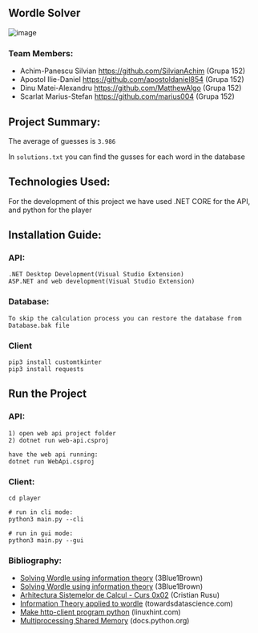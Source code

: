 ## Wordle Solver 


![image](https://user-images.githubusercontent.com/43640455/204058097-cae2ffbf-0739-40c7-9fb1-bb53ec6fe9de.png)

### Team Members: 
- Achim-Panescu Silvian  https://github.com/SilvianAchim (Grupa 152)
- Apostol Ilie-Daniel https://github.com/apostoldaniel854 (Grupa 152)
- Dinu Matei-Alexandru https://github.com/MatthewAlgo  (Grupa 152)
- Scarlat Marius-Stefan https://github.com/marius004 (Grupa 152)

## Project Summary:
The average of guesses is ```3.986```

In ```solutions.txt``` you can find the gusses for each word in the database

## Technologies Used:
For the development of this project we have used .NET CORE for the API, and python for the player
## Installation Guide:

### API:
```
.NET Desktop Development(Visual Studio Extension)
ASP.NET and web development(Visual Studio Extension)
```

### Database:
```
To skip the calculation process you can restore the database from Database.bak file
```

### Client
```
pip3 install customtkinter
pip3 install requests
```

## Run the Project

### API:
```
1) open web api project folder
2) dotnet run web-api.csproj

have the web api running:
dotnet run WebApi.csproj

```

### Client:
```
cd player

# run in cli mode:
python3 main.py --cli

# run in gui mode:
python3 main.py --gui
```

### Bibliography:
- [Solving Wordle using information theory](https://www.youtube.com/watch?v=v68zYyaEmEA) (3Blue1Brown)
- [Solving Wordle using information theory](https://www.youtube.com/watch?v=fRed0Xmc2Wg&t=2s&ab_channel=3Blue1Brown) (3Blue1Brown)
- [Arhitectura Sistemelor de Calcul - Curs 0x02](https://cs.unibuc.ro/~crusu/asc/Arhitectura%20Sistemelor%20de%20Calcul%20(ASC)%20-%20Curs%200x02.pdf) (Cristian Rusu)
- [Information Theory applied to wordle](https://towardsdatascience.com/information-theory-applied-to-wordle-b63b34a6538e) (towardsdatascience.com)
- [Make http-client program python](https://linuxhint.com/make-http-client-program-python/) (linuxhint.com)
- [Multiprocessing Shared Memory](https://docs.python.org/3/library/multiprocessing.shared_memory.html) (docs.python.org)
